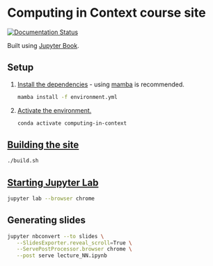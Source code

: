 # Computing in Context course site

[![Documentation Status](https://readthedocs.org/projects/computing-in-context/badge/?version=latest)](https://computing-in-context.afeld.me/?badge=latest)

Built using [Jupyter Book](https://jupyterbook.org/).

## Setup

1. [Install the dependencies](https://conda.io/projects/conda/en/latest/user-guide/tasks/manage-environments.html#creating-an-environment-from-an-environment-yml-file) - using [mamba](https://mamba.readthedocs.io/) is recommended.

   ```sh
   mamba install -f environment.yml
   ```

1. [Activate the environment.](https://conda.io/projects/conda/en/latest/user-guide/tasks/manage-environments.html#activating-an-environment)

   ```sh
   conda activate computing-in-context
   ```

## [Building the site](https://jupyterbook.org/en/stable/basics/build.html#build-via-the-command-line)

```sh
./build.sh
```

## [Starting Jupyter Lab](https://jupyterlab.readthedocs.io/en/stable/getting_started/starting.html)

```sh
jupyter lab --browser chrome
```

## Generating slides

```sh
jupyter nbconvert --to slides \
   --SlidesExporter.reveal_scroll=True \
   --ServePostProcessor.browser chrome \
   --post serve lecture_NN.ipynb
```
